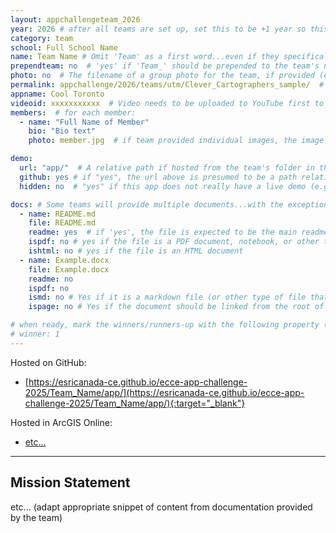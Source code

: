 ```yaml
---
layout: appchallengeteam_2026
year: 2026 # after all teams are set up, set this to be +1 year so this example team doesn't show up on the website
category: team
school: Full School Name
name: Team Name # Omit 'Team' as a first word...even if they specifically named themselves "Team X"
prependteam: no  # 'yes' if 'Team_' should be prepended to the team's name (i.e., they specifically named themselves "Team X" instead of just "X")
photo: no  # The filename of a group photo for the team, if provided (e.g., team.jpg)...expected to be located inside the images folder in the team's repo.
permalink: appchallenge/2026/teams/utm/Clever_Cartographers_sample/  # Don't forget to update the school short-code in the URL...
appname: Cool Toronto
videoid: xxxxxxxxxxx  # Video needs to be uploaded to YouTube first to get this ID
members:  # for each member:
  - name: "Full Name of Member"
    bio: "Bio text"
    photo: member.jpg  # if team provided individual images, the image named here should exist in the images folder in the team's repo.

demo:
  url: "app/"  # A relative path if hosted from the team's folder in the GitHub repo, otherwise a full url (and specify "no" for the github property below)
  github: yes # if "yes", the url above is presumed to be a path relative to the gh_pages URL for the team in GitHub...otherwise, a full URL is expected.
  hidden: no  # "yes" if this app does not really have a live demo (e.g., mobile/AppStudio apps)

docs: # Some teams will provide multiple documents...with the exception of the README.md, these are generally expected to be in a docs/ subfolder of their repo
  - name: README.md
    file: README.md
    readme: yes  # if 'yes', the file is expected to be the main readme document at the root of the team's repository
    ispdf: no # yes if the file is a PDF document, notebook, or other type of file (since the filename will need to be appended to the URL)
    ishtml: no # yes if the file is an HTML document
  - name: Example.docx
    file: Example.docx
    readme: no
    ispdf: no
    ismd: no # Yes if it is a markdown file (or other type of file that can be previewed in GitHub)
    ispage: no # Yes if the document should be linked from the root of the repo, otherwise it is expected to be in the /docs subfolder

# when ready, mark the winners/runners-up with the following property (1, 2 or 3 for winners and first/second runners-up):
# winner: 1
---
```


Hosted on GitHub:

- [https://esricanada-ce.github.io/ecce-app-challenge-2025/Team_Name/app/](https://esricanada-ce.github.io/ecce-app-challenge-2025/Team_Name/app/){:target="_blank"}

Hosted in ArcGIS Online:

- [etc...](etc...)

---

## Mission Statement

etc... (adapt appropriate snippet of content from documentation provided by the team)